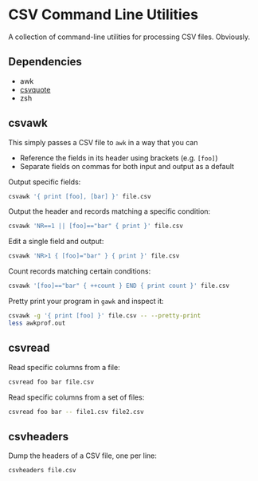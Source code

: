 CSV Command Line Utilities
==========================

A collection of command-line utilities for processing CSV files. Obviously.

Dependencies
------------

* awk
* [csvquote](https://github.com/dbro/csvquote)
* zsh

csvawk
------

This simply passes a CSV file to `awk` in a way that you can

* Reference the fields in its header using brackets (e.g. `[foo]`)
* Separate fields on commas for both input and output as a default

Output specific fields:

```sh
csvawk '{ print [foo], [bar] }' file.csv
```

Output the header and records matching a specific condition:

```sh
csvawk 'NR==1 || [foo]=="bar" { print }' file.csv
```

Edit a single field and output:

```sh
csvawk 'NR>1 { [foo]="bar" } { print }' file.csv
```

Count records matching certain conditions:

```sh
csvawk '[foo]=="bar" { ++count } END { print count }' file.csv
```

Pretty print your program in `gawk` and inspect it:

```sh
csvawk -g '{ print [foo] }' file.csv -- --pretty-print
less awkprof.out
```

csvread
-------

Read specific columns from a file:

```sh
csvread foo bar file.csv
```

Read specific columns from a set of files:

```sh
csvread foo bar -- file1.csv file2.csv
```

csvheaders
----------

Dump the headers of a CSV file, one per line:

```sh
csvheaders file.csv
```
